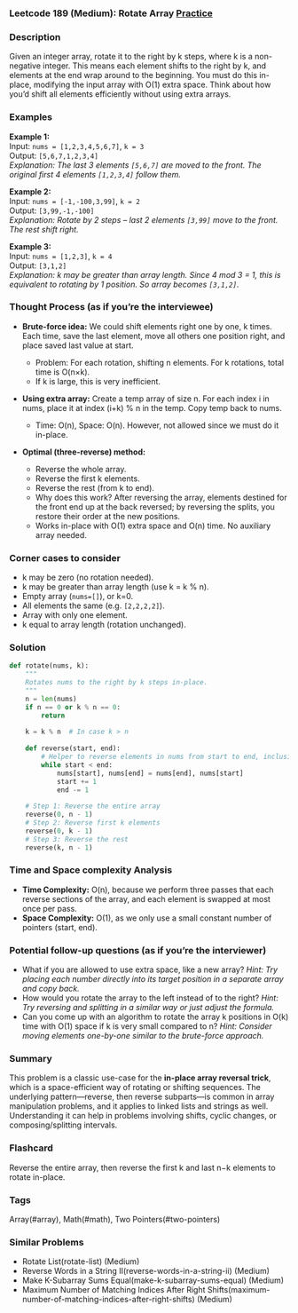 ### Leetcode 189 (Medium): Rotate Array [Practice](https://leetcode.com/problems/rotate-array)

### Description  
Given an integer array, rotate it to the right by k steps, where k is a non-negative integer. This means each element shifts to the right by k, and elements at the end wrap around to the beginning. You must do this in-place, modifying the input array with O(1) extra space. Think about how you’d shift all elements efficiently without using extra arrays.

### Examples  

**Example 1:**  
Input: `nums = [1,2,3,4,5,6,7]`, `k = 3`  
Output: `[5,6,7,1,2,3,4]`  
*Explanation: The last 3 elements `[5,6,7]` are moved to the front. The original first 4 elements `[1,2,3,4]` follow them.*

**Example 2:**  
Input: `nums = [-1,-100,3,99]`, `k = 2`  
Output: `[3,99,-1,-100]`  
*Explanation: Rotate by 2 steps – last 2 elements `[3,99]` move to the front. The rest shift right.*

**Example 3:**  
Input: `nums = [1,2,3]`, `k = 4`  
Output: `[3,1,2]`  
*Explanation: k may be greater than array length. Since 4 mod 3 = 1, this is equivalent to rotating by 1 position. So array becomes `[3,1,2]`.*

### Thought Process (as if you’re the interviewee)  

- **Brute-force idea:** We could shift elements right one by one, k times. Each time, save the last element, move all others one position right, and place saved last value at start.  
    - Problem: For each rotation, shifting n elements. For k rotations, total time is O(n×k).  
    - If k is large, this is very inefficient.

- **Using extra array:** Create a temp array of size n. For each index i in nums, place it at index (i+k) % n in the temp. Copy temp back to nums.  
    - Time: O(n), Space: O(n). However, not allowed since we must do it in-place.

- **Optimal (three-reverse) method:**  
    - Reverse the whole array.
    - Reverse the first k elements.
    - Reverse the rest (from k to end).
    - Why does this work? After reversing the array, elements destined for the front end up at the back reversed; by reversing the splits, you restore their order at the new positions.
    - Works in-place with O(1) extra space and O(n) time. No auxiliary array needed.

### Corner cases to consider  
- k may be zero (no rotation needed).  
- k may be greater than array length (use k = k % n).  
- Empty array (`nums=[]`), or k=0.
- All elements the same (e.g. `[2,2,2,2]`).
- Array with only one element.
- k equal to array length (rotation unchanged).

### Solution

```python
def rotate(nums, k):
    """
    Rotates nums to the right by k steps in-place.
    """
    n = len(nums)
    if n == 0 or k % n == 0:
        return
    
    k = k % n  # In case k > n
    
    def reverse(start, end):
        # Helper to reverse elements in nums from start to end, inclusive.
        while start < end:
            nums[start], nums[end] = nums[end], nums[start]
            start += 1
            end -= 1
    
    # Step 1: Reverse the entire array
    reverse(0, n - 1)
    # Step 2: Reverse first k elements
    reverse(0, k - 1)
    # Step 3: Reverse the rest
    reverse(k, n - 1)
```

### Time and Space complexity Analysis  

- **Time Complexity:** O(n), because we perform three passes that each reverse sections of the array, and each element is swapped at most once per pass.
- **Space Complexity:** O(1), as we only use a small constant number of pointers (start, end).

### Potential follow-up questions (as if you’re the interviewer)  

- What if you are allowed to use extra space, like a new array?
  *Hint: Try placing each number directly into its target position in a separate array and copy back.*
- How would you rotate the array to the left instead of to the right?
  *Hint: Try reversing and splitting in a similar way or just adjust the formula.*
- Can you come up with an algorithm to rotate the array k positions in O(k) time with O(1) space if k is very small compared to n?
  *Hint: Consider moving elements one-by-one similar to the brute-force approach.*

### Summary
This problem is a classic use-case for the **in-place array reversal trick**, which is a space-efficient way of rotating or shifting sequences. The underlying pattern—reverse, then reverse subparts—is common in array manipulation problems, and it applies to linked lists and strings as well. Understanding it can help in problems involving shifts, cyclic changes, or composing/splitting intervals.


### Flashcard
Reverse the entire array, then reverse the first k and last n−k elements to rotate in-place.

### Tags
Array(#array), Math(#math), Two Pointers(#two-pointers)

### Similar Problems
- Rotate List(rotate-list) (Medium)
- Reverse Words in a String II(reverse-words-in-a-string-ii) (Medium)
- Make K-Subarray Sums Equal(make-k-subarray-sums-equal) (Medium)
- Maximum Number of Matching Indices After Right Shifts(maximum-number-of-matching-indices-after-right-shifts) (Medium)